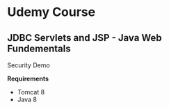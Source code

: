 # Udemy Course

## JDBC Servlets and JSP - Java Web Fundementals

Security Demo

**Requirements**
* Tomcat 8
* Java 8